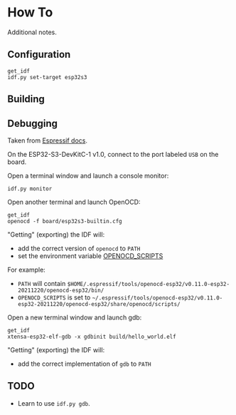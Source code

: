 # How To

Additional notes.

## Configuration

```
get_idf
idf.py set-target esp32s3
```

## Building

## Debugging

Taken from [Espressif docs](https://docs.espressif.com/projects/esp-idf/en/latest/esp32/api-guides/jtag-debugging/using-debugger.html#jtag-debugging-using-debugger-command-line).

On the ESP32-S3-DevKitC-1 v1.0, connect to the port labeled `USB` on the board.

Open a terminal window and launch a console monitor:

```
idf.py monitor
```

Open another terminal and launch OpenOCD:

```
get_idf
openocd -f board/esp32s3-builtin.cfg
```

"Getting" (exporting) the IDF will:

* add the correct version of `openocd` to `PATH`
* set the environment variable [OPENOCD\_SCRIPTS](https://openocd.org/doc/html/Running.html)

For example:

* `PATH` will contain `$HOME/.espressif/tools/openocd-esp32/v0.11.0-esp32-20211220/openocd-esp32/bin/`
* `OPENOCD_SCRIPTS` is set to `~/.espressif/tools/openocd-esp32/v0.11.0-esp32-20211220/openocd-esp32/share/openocd/scripts/`

Open a new terminal window and launch gdb:

```
get_idf
xtensa-esp32-elf-gdb -x gdbinit build/hello_world.elf
```

"Getting" (exporting) the IDF will:

* add the correct implementation of `gdb` to `PATH`

## TODO 

* Learn to use `idf.py gdb`.
